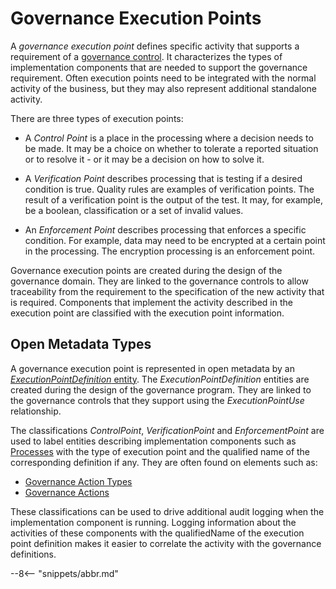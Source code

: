 <!-- SPDX-License-Identifier: CC-BY-4.0 -->
<!-- Copyright Contributors to the ODPi Egeria project. -->


# Governance Execution Points

A *governance execution point* defines specific activity that supports a requirement of a [governance control](/concepts/governance-definition/#governance-control). It characterizes the types of implementation components that are needed to support the governance requirement. Often execution points need to be integrated with the normal activity of the business, but they may also represent additional standalone activity.

There are three types of execution points:

* A *Control Point* is a place in the processing where a decision needs to be made.  It may be a choice on whether to tolerate a reported situation or to resolve it - or it may be a decision on how to solve it.

* A *Verification Point* describes processing that is testing if a desired condition is true.  Quality rules are examples of verification points.  The result of a verification point is the output of the test.  It may, for example, be a boolean, classification or a set of invalid values.

* An *Enforcement Point* describes processing that enforces a specific condition.  For example, data may need to be encrypted at a certain point in the processing. The encryption processing is an enforcement point.

Governance execution points are created during the design of the governance domain.  They are linked to the governance controls to allow traceability from the requirement to the specification of the new activity that is required.  Components that implement the activity described in the execution point are classified with the execution point information.


## Open Metadata Types

A governance execution point is represented in open metadata by an [*ExecutionPointDefinition* entity](/types/4/0460-Execution-Points). The *ExecutionPointDefinition* entities are created during the design of the governance program.  They are linked to the governance controls that they support using the *ExecutionPointUse* relationship.

The classifications *ControlPoint*, *VerificationPoint* and *EnforcementPoint* are used to label entities describing implementation components such as [Processes](/types/0/0010-Base-model) with the type of execution point and the qualified name of the corresponding definition if any. They are often found on elements such as:

* [Governance Action Types](/types/4/0462-Governance-Action-Types)
* [Governance Actions](/types/4/0463-Governance-Actions)

These classifications can be used to drive additional audit logging when the implementation component is running. Logging information about the activities of these components with the qualifiedName of the execution point definition makes it easier to correlate the activity with the governance definitions.

--8<-- "snippets/abbr.md"
